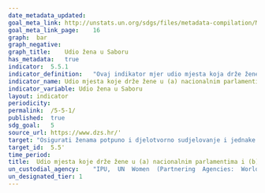 ```yaml
---	
date_metadata_updated:	
goal_meta_link:	http://unstats.un.org/sdgs/files/metadata-compilation/Metadata-Goal-5.pdf'
goal_meta_link_page:	16
graph:	bar
graph_negative:	
graph_title:	Udio žena u Saboru
has_metadata:	true
indicator:	5.5.1
indicator_definition:	"Ovaj indikator mjer udio mjesta koja drže žene na lokalnoj razini vlasti, u usporedbi sa brojem mjesta koje drže muškarci, prema pojedinoj zemlji."
indicator_name:	Udio mjesta koje drže žene u (a) nacionalnim parlamentima i (b) lokalnim vlastima
indicator_variable:	Udio žena u Saboru
layout:	indicator
periodicity:	
permalink:	/5-5-1/
published:	true
sdg_goal:	5
source_url:	https://www.dzs.hr/'
target:	"Osigurati ženama potpuno i djelotvorno sudjelovanje i jednake mogućnosti zapošljavanja na rukovodećim mjestima na svim razinama odlučivanja u političkom, gospodarskom i javnom životu"
target_id:	5.5'
time_period:	
title:	Udio mjesta koje drže žene u (a) nacionalnim parlamentima i (b) lokalnim vlastima
un_custodial_agency:	"IPU,  UN  Women  (Partnering  Agencies:  World  Bank)"
un_designated_tier:	1
---	
```

